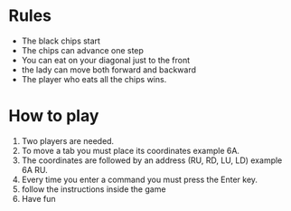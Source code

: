 # Rules
- The black chips start
- The chips can advance one step
- You can eat on your diagonal just to the front
- the lady can move both forward and backward
- The player who eats all the chips wins.

# How to play
1. Two players are needed.
2. To move a tab you must place its coordinates example 6A.
3. The coordinates are followed by an address (RU, RD, LU, LD)
example 6A RU.
4. Every time you enter a command you must press the Enter key.
5. follow the instructions inside the game
6. Have fun